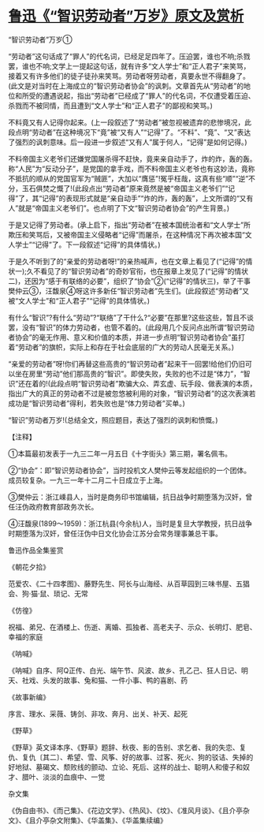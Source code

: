# [鲁迅《“智识劳动者”万岁》原文及赏析](https://www.vrrw.net/wx/6628.html)

“智识劳动者”万岁①

“劳动者”这句话成了“罪人”的代名词，已经足足四年了。压迫罢，谁也不响;杀戮罢，谁也不响;文学上一提起这句话，就有许多“文人学士”和“正人君子”来笑骂，接着又有许多他们的徒子徒孙来笑骂。劳动者呀劳动者，真要永世不得翻身了。(此文是对当时在上海成立的“智识劳动者协会”的讽刺。文章首先从“劳动者”的地位和所受的遭遇说起，指出“劳动者”已经成了“罪人”的代名词，不仅遭受着压迫、杀戮而不被同情，而且遭到“文人学士”和“正人君子”的鄙视和笑骂。)

不料竟又有人记得你起来。(上一段叙述了“劳动者”被忽视被遗弃的悲惨境况，此段点明“劳动者”在这种境况下“竟”被“又有人”“记得”了。“不料”、“竟”、“又”表达了强烈的讽刺意味。后一段进一步叙述“又有人”属于何人，“记得”是如何记得。)



不料帝国主义老爷们还嫌党国屠杀得不赶快，竟来亲自动手了，炸的炸，轰的轰。称“人民”为“反动分子”，是党国的拿手戏，而不料帝国主义老爷也有这妙法，竟称不抵抗的顺从的党国官军为“贼匪”，大加以“膺惩”!冤乎枉哉，这真有些“顺”“逆”不分，玉石俱焚之慨了!(此段点出“劳动者”原来竟然是被“帝国主义老爷们”“记得”了，其“记得”的表现形式就是“亲自动手”“炸的炸，轰的轰”，上文所谓的“又有人”就是“帝国主义老爷们”。也点明了下文“智识劳动者协会”的产生背景。)

于是又记得了劳动者。(承上启下，指出“劳动者”在被本国统治者和“文人学士”所欺压和笑骂后，又被帝国主义侵略者“记得”而屠杀，在这种情况下再次被本国“文人学士”“记得”了。下一段叙述“记得”的具体情状。)

于是久不听到了的“亲爱的劳动者呀!”的亲热喊声，也在文章上看见了(“记得”的情状一);久不看见了的“智识劳动者”的奇妙官衔，也在报章上发见了(“记得”的情状二)，还因为“感于有联络的必要”，组织了“协会”②(“记得”的情状三)，举了干事樊仲云③，汪馥泉④呀这许多新任“智识劳动者”先生们。(此段叙述“劳动者”又被“文人学士”和“正人君子”“记得”的具体情状。)

有什么“智识”?有什么“劳动”?“联络”了干什么?“必要”在那里?这些这些，暂且不谈罢，没有“智识”的体力劳动者，也管不着的。(此段用几个反问点出所谓“智识劳动者协会”的毫无作用、意义和价值的本质，并进一步点明“智识劳动者协会”虽打着“劳动者”的旗帜，实际上和存在于社会底层的广大的劳动人民毫无关系。)

“亲爱的劳动者”呀!你们再替这些高贵的“智识劳动者”起来干一回罢!给他们仍旧可以坐在房里“劳动”他们那高贵的“智识”。即使失败，失败的也不过是“体力”，“智识”还在着的!(此段点明“智识劳动者”欺骗大众、弄玄虚、玩手段、做表演的本质，指出广大的真正的劳动者不过是被忽悠被利用的对象，“智识劳动者”的这次表演若成功是“智识劳动者”得利，若失败也是“体力劳动者”买单。)

“智识”劳动者万岁!(总结全文，照应题目，表达了强烈的讽刺和愤慨。)

【注释】

①本篇最初发表于一九三二年一月五日《十字街头》第三期，署名佩韦。

②“协会”：即“智识劳动者协会”，当时投机文人樊仲云等发起组织的一个团体。成员较复杂。一九三一年十二月二十日成立于上海。

③樊仲云：浙江嵊县人，当时是商务印书馆编辑，抗日战争时期堕落为汉奸，曾任汪伪政府教育部政务次长。

④汪馥泉(1899～1959)：浙江杭县(今余杭)人，当时是复旦大学教授，抗日战争时期堕落为汉奸，曾任汪伪中日文化协会江苏分会常务理事兼总干事。

鲁迅作品全集鉴赏

《朝花夕拾》

范爱农、《二十四孝图》、藤野先生、阿长与山海经、从百草园到三味书屋、五猖会、狗·猫·鼠、琐记、无常

《仿徨》

祝福、弟兄、在酒楼上、伤逝、离婚、孤独者、高老夫子、示众、长明灯、肥皂、幸福的家庭

《呐喊》

《呐喊》自序、阿Q正传、白光、端午节、风波、故乡、孔乙己、狂人日记、明天、社戏、头发的故事、兔和猫、一件小事、鸭的喜剧、药

《故事新编》

序言、理水、采薇、铸剑、非攻、奔月、出关、补天、起死

《野草》

《野草》英文译本序、《野草》题辞、秋夜、影的告别、求乞者、我的失恋、复仇、复仇〔其二〕、希望、雪、风筝、好的故事、过客、死火、狗的驳诘、失掉的好地狱、墓碣文、颓败线的颤动、立论、死后、这样的战士、聪明人和傻子和奴才、腊叶、淡淡的血痕中、一觉

杂文集

《伪自由书》、《而己集》、《花边文学》、《热风》、《坟》、《准风月谈》、《且介亭杂文》、《且介亭杂文附集》、《华盖集》、《华盖集续编》

